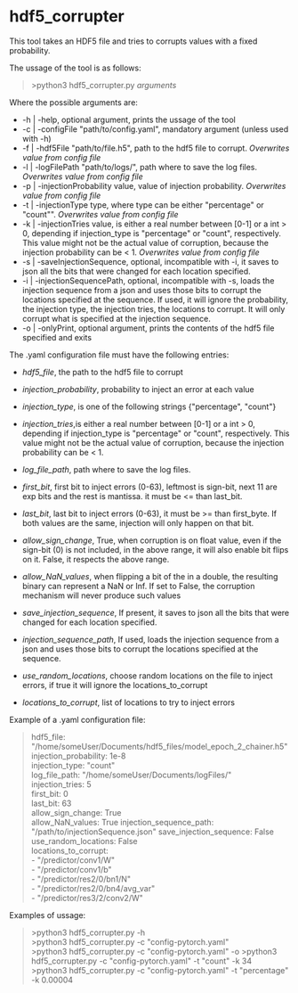 # hdf5_corrupter
This tool takes an HDF5 file and tries to corrupts values with a fixed probability. 

The ussage of the tool is as follows:
>\>python3 hdf5_corrupter.py *arguments*  

Where the possible arguments are:  
 - -h | -help, optional argument, prints the ussage of the tool
 - -c | -configFile "path/to/config.yaml", mandatory argument (unless used with -h)
 - -f | -hdf5File "path/to/file.h5", path to the hdf5 file to corrupt. *Overwrites value from config file*
 - -l | -logFilePath "path/to/logs/", path where to save the log files. *Overwrites value from config file*
 - -p | -injectionProbability value, value of injection probability. *Overwrites value from config file*
 - -t | -injectionType type, where type can be either \"percentage\" or \"count\"". *Overwrites value from config file*
 - -k | -injectionTries value, is either a real number between [0-1] or a int > 0, depending if injection_type is "percentage" or "count", respectively. This value might not be the actual value of corruption, because the injection probability can be < 1. *Overwrites value from config file*
 - -s | -saveInjectionSequence, optional, incompatible with -i, it saves to json all the bits that were changed for each location specified.
 - -i | -injectionSequencePath, optional, incompatible with -s, loads the injection sequence from a json and uses those bits to corrupt the locations specified at the sequence. If used, it will ignore the probability, the injection type, the injection tries, the locations to corrupt. It will only corrupt what is specified at the injection sequence. 
 - -o | -onlyPrint, optional argument, prints the contents of the hdf5 file specified and exits

The .yaml configuration file must have the following entries:
- *hdf5_file*, the path to the hdf5 file to corrupt

- *injection_probability*, probability to inject an error at each value
- *injection_type*, is one of the following strings {"percentage", "count"}
- *injection_tries*,is either a real number between [0-1] or a int > 0, depending if injection_type is "percentage" or "count", respectively. This value might not be the actual value of corruption, because the injection probability can be < 1.

- *log_file_path*, path where to save the log files.

- *first_bit*, first bit to inject errors (0-63), leftmost is sign-bit, next 11 are exp bits and the rest is mantissa. it must be <= than last_bit.
- *last_bit*, last bit to inject errors (0-63), it must be >= than first_byte. If both values are the same, injection will only happen on that bit.
- *allow_sign_change*, True,   when corruption is on float value, even if the sign-bit (0) is not included, in the above range, it will also enable bit flips on it. False,  it respects the above range.
- *allow_NaN_values*, when flipping a bit of the in a double, the resulting binary can represent a NaN or Inf. If set to False, the corruption mechanism will never produce such values
- *save_injection_sequence*, If present, it saves to json all the bits that were changed for each location specified.
- *injection_sequence_path*, If used, loads the injection sequence from a json and uses those bits to corrupt the locations specified at the sequence.
- *use_random_locations*, choose random locations on the file to inject errors, if true it will ignore the locations_to_corrupt
- *locations_to_corrupt*, list of locations to try to inject errors

Example of a .yaml configuration file:  
>hdf5_file: "/home/someUser/Documents/hdf5_files/model_epoch_2_chainer.h5"  
>injection_probability: 1e-8  
>injection_type: "count"  
>log_file_path: "/home/someUser/Documents/logFiles/"  
>injection_tries: 5  
>first_bit: 0  
>last_bit: 63  
>allow_sign_change: True  
>allow_NaN_values: True
>injection_sequence_path: "/path/to/injectionSequence.json"
>save_injection_sequence: False
>use_random_locations: False  
>locations_to_corrupt:  
>  \- "/predictor/conv1/W"  
>  \- "/predictor/conv1/b"  
>  \- "/predictor/res2/0/bn1/N"  
>  \- "/predictor/res2/0/bn4/avg_var"  
>  \- "/predictor/res3/2/conv2/W"  


Examples of ussage:
>\>python3 hdf5_corrupter.py -h  
>\>python3 hdf5_corrupter.py -c "config-pytorch.yaml"  
>\>python3 hdf5_corrupter.py -c "config-pytorch.yaml" -o
>\>python3 hdf5_corrupter.py -c "config-pytorch.yaml" -t "count" -k 34  
>\>python3 hdf5_corrupter.py -c "config-pytorch.yaml" -t "percentage" -k 0.00004
